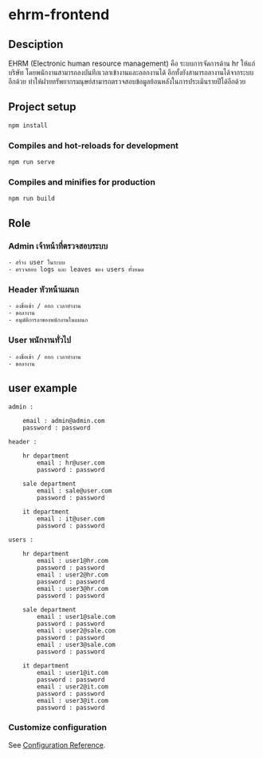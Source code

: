 # ehrm-frontend

## Desciption

EHRM (Electronic human resource management) คือ ระบบการจัดการด้าน hr ให้แก่บริษัท โดยพนักงานสามารถลงบันทึกเวลาเข้างานและออกงานได้ อีกทั้งยังสามารถลางานได้จากระบบอีกด้วย ทำให้ฝายทรัพยากรมนุษย์สามารถตรวจสอบข้อมูลย้อนหลังในการประเมินรายปีได้อีกด้วย

## Project setup
```
npm install
```

### Compiles and hot-reloads for development
```
npm run serve
```

### Compiles and minifies for production
```
npm run build
```

## Role
### Admin เจ้าหน้าที่ตรวจสอบระบบ
    - สร้าง user ในระบบ
    - ตรวจสอบ logs และ leaves ของ users ทั้งหมด
### Header หัวหน้าแผนก
    - ลงชื่อเข้า / ออก เวลาทำงาน
    - ขอลางาน
    - อนุมัติการลาของพนักงานในแผนก
### User พนักงานทั่วไป
    - ลงชื่อเข้า / ออก เวลาทำงาน
    - ขอลางาน

## user example
```
admin : 

    email : admin@admin.com
    password : password
```
```
header :

    hr department
        email : hr@user.com
        password : password

    sale department
        email : sale@user.com
        password : password

    it department
        email : it@user.com
        password : password
```
```
users : 

    hr department
        email : user1@hr.com
        password : password
        email : user2@hr.com
        password : password
        email : user3@hr.com
        password : password
        
    sale department
        email : user1@sale.com
        password : password
        email : user2@sale.com
        password : password
        email : user3@sale.com
        password : password
    
    it department
        email : user1@it.com
        password : password
        email : user2@it.com
        password : password
        email : user3@it.com
        password : password
```

### Customize configuration
See [Configuration Reference](https://cli.vuejs.org/config/).
